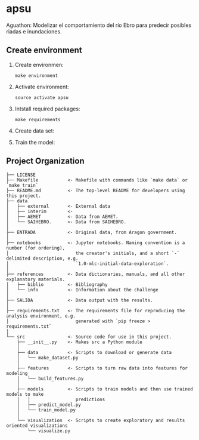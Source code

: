 apsu
==============================

Aguathon: Modelizar el comportamiento del río Ebro para predecir posibles riadas e inundaciones.

Create environment
------------
1. Create environmen:

    `make environment`

2. Activate environment:

    `source activate apsu`
    
3. Intstall required packages:

    `make requirements`
    
4. Create data set:

5. Train the model:

Project Organization
------------

    ├── LICENSE
    ├── Makefile           <- Makefile with commands like `make data` or `make train`
    ├── README.md          <- The top-level README for developers using this project.
    ├── data
    │   ├── external       <- External data
    │   ├── interim        <- 
    │   ├── AEMET          <- Data from AEMET.
    │   └── SAIHEBRO.      <- Data from SAIHEBRO.
    │
    ├── ENTRADA            <- Original data, from Aragon government.
    │
    ├── notebooks          <- Jupyter notebooks. Naming convention is a number (for ordering),
    │                         the creator's initials, and a short `-` delimited description, e.g.
    │                         `1.0-mlc-initial-data-exploration`.
    │
    ├── references         <- Data dictionaries, manuals, and all other explanatory materials.
    │   ├── biblio         <- Bibliography 
    │   └── info           <- Information about the challenge
    │
    ├── SALIDA             <- Data output with the results.
    │
    ├── requirements.txt   <- The requirements file for reproducing the analysis environment, e.g.
    │                         generated with `pip freeze > requirements.txt`
    │
    └── src                <- Source code for use in this project.
        ├── __init__.py    <- Makes src a Python module
        │
        ├── data           <- Scripts to download or generate data
        │   └── make_dataset.py
        │
        ├── features       <- Scripts to turn raw data into features for modeling
        │   └── build_features.py
        │
        ├── models         <- Scripts to train models and then use trained models to make
        │   │                 predictions
        │   ├── predict_model.py
        │   └── train_model.py
        │
        └── visualization  <- Scripts to create exploratory and results oriented visualizations
            └── visualize.py


